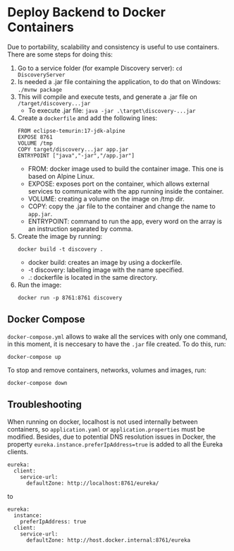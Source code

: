 # Deploy Backend to Docker Containers

Due to portability, scalability and consistency is useful to use containers. There are some steps for doing this:

1. Go to a service folder (for example Discovery server): 
    ```cd DiscoveryServer```
2. Is needed a .jar file containing the application, to do that on Windows: 
    ```./mvnw package``` 
3. This will compile and execute tests, and generate a .jar file on `/target/discovery...jar`
    - To execute .jar file:
        ```java -jar .\target\discovery-...jar```
4. Create a `dockerfile` and add the following lines:
    ```
    FROM eclipse-temurin:17-jdk-alpine
    EXPOSE 8761
    VOLUME /tmp
    COPY target/discovery...jar app.jar
    ENTRYPOINT ["java","-jar","/app.jar"]
    ```
    - FROM: docker image used to build the container image. This one is based on Alpine Linux.
    - EXPOSE: exposes port on the container, which allows external services to communicate with the app running inside the container.
    - VOLUME: creating a volume on the image on /tmp dir.
    - COPY: copy the .jar file to the container and change the name to `app.jar`.
    - ENTRYPOINT: command to run the app, every word on the array is an instruction separated by comma.
5. Create the image by running:
    ```
    docker build -t discovery .
    ```
    - docker build: creates an image by using a dockerfile.
    - -t discovery: labelling image with the name specified.
    - .: dockerfile is located in the same directory.
6. Run the image:
    ```
    docker run -p 8761:8761 discovery
    ```
## Docker Compose
`docker-compose.yml` allows to wake all the services with only one command, in this moment, it is neccesary to have the `.jar` file created. To do this, run:
```
docker-compose up
```
To stop and remove containers, networks, volumes and images, run:
```
docker-compose down
```
## Troubleshooting
When running on docker, localhost is not used internally between containers, so `application.yaml` or `application.properties` must be modified. Besides, due to potential DNS resolution issues in Docker, the property `eureka.instance.preferIpAddress=true` is added to all the Eureka clients.

```
eureka:
  client:
    service-url:
      defaultZone: http://localhost:8761/eureka/
```
to
```
eureka:
  instance:
    preferIpAddress: true
  client:
    service-url:
      defaultZone: http://host.docker.internal:8761/eureka
```